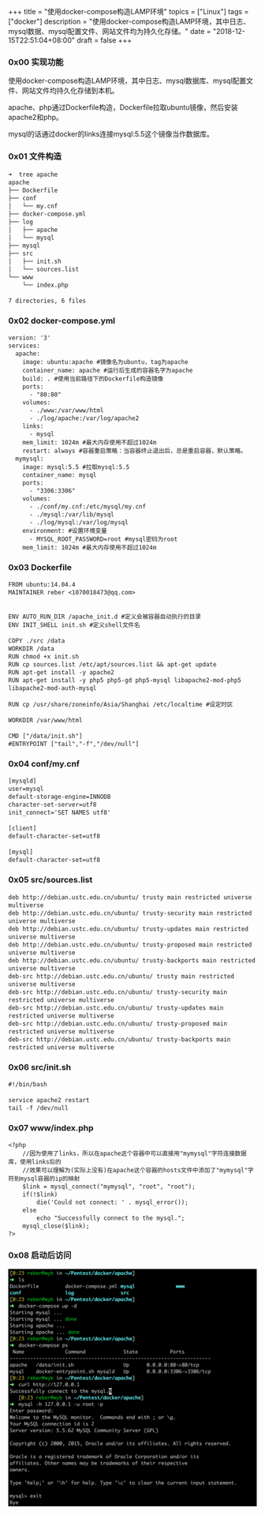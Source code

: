 +++
title = "使用docker-compose构造LAMP环境"
topics = ["Linux"]
tags = ["docker"]
description = "使用docker-compose构造LAMP环境，其中日志、mysql数据、mysql配置文件、网站文件均为持久化存储。"
date = "2018-12-15T22:51:04+08:00"
draft = false
+++

### 0x00 实现功能
使用docker-compose构造LAMP环境，其中日志、mysql数据库、mysql配置文件、网站文件均持久化存储到本机。

apache、php通过Dockerfile构造，Dockerfile拉取ubuntu镜像，然后安装apache2和php。

mysql的话通过docker的links连接mysql:5.5这个镜像当作数据库。

### 0x01 文件构造
```
➜  tree apache
apache
├── Dockerfile
├── conf
│   └── my.cnf
├── docker-compose.yml
├── log
│   ├── apache
│   └── mysql
├── mysql
├── src
│   ├── init.sh
│   └── sources.list
└── www
    └── index.php

7 directories, 6 files
```

### 0x02 docker-compose.yml
```
version: '3'
services:
  apache:
    image: ubuntu:apache #镜像名为ubuntu，tag为apache
    container_name: apache #运行后生成的容器名字为apache
    build: . #使用当前路径下的Dockerfile构造镜像
    ports:
      - "80:80"
    volumes:
      - ./www:/var/www/html
      - ./log/apache:/var/log/apache2
    links:
      - mysql
    mem_limit: 1024m #最大内存使用不超过1024m
    restart: always #容器重启策略：当容器终止退出后，总是重启容器，默认策略。
  mymysql:
    image: mysql:5.5 #拉取mysql:5.5
    container_name: mysql
    ports:
      - "3306:3306"
    volumes:
      - ./conf/my.cnf:/etc/mysql/my.cnf
      - ./mysql:/var/lib/mysql
      - ./log/mysql:/var/log/mysql
    environment: #设置环境变量
      - MYSQL_ROOT_PASSWORD=root #mysql密码为root
    mem_limit: 1024m #最大内存使用不超过1024m
```

### 0x03 Dockerfile
```
FROM ubuntu:14.04.4
MAINTAINER reber <1070018473@qq.com>


ENV AUTO_RUN_DIR /apache_init.d #定义会被容器自动执行的目录
ENV INIT_SHELL init.sh #定义shell文件名

COPY ./src /data
WORKDIR /data
RUN chmod +x init.sh
RUN cp sources.list /etc/apt/sources.list && apt-get update
RUN apt-get install -y apache2
RUN apt-get install -y php5 php5-gd php5-mysql libapache2-mod-php5 libapache2-mod-auth-mysql

RUN cp /usr/share/zoneinfo/Asia/Shanghai /etc/localtime #设定时区

WORKDIR /var/www/html

CMD ["/data/init.sh"]
#ENTRYPOINT ["tail","-f","/dev/null"]
```

### 0x04 conf/my.cnf
```
[mysqld]
user=mysql
default-storage-engine=INNODB
character-set-server=utf8
init_connect='SET NAMES utf8'

[client]
default-character-set=utf8

[mysql]
default-character-set=utf8
```

### 0x05 src/sources.list
```
deb http://debian.ustc.edu.cn/ubuntu/ trusty main restricted universe multiverse
deb http://debian.ustc.edu.cn/ubuntu/ trusty-security main restricted universe multiverse
deb http://debian.ustc.edu.cn/ubuntu/ trusty-updates main restricted universe multiverse
deb http://debian.ustc.edu.cn/ubuntu/ trusty-proposed main restricted universe multiverse
deb http://debian.ustc.edu.cn/ubuntu/ trusty-backports main restricted universe multiverse
deb-src http://debian.ustc.edu.cn/ubuntu/ trusty main restricted universe multiverse
deb-src http://debian.ustc.edu.cn/ubuntu/ trusty-security main restricted universe multiverse
deb-src http://debian.ustc.edu.cn/ubuntu/ trusty-updates main restricted universe multiverse
deb-src http://debian.ustc.edu.cn/ubuntu/ trusty-proposed main restricted universe multiverse
deb-src http://debian.ustc.edu.cn/ubuntu/ trusty-backports main restricted universe multiverse
```

### 0x06 src/init.sh
```
#!/bin/bash

service apache2 restart
tail -f /dev/null
```

### 0x07 www/index.php
```
<?php
    //因为使用了links，所以在apache这个容器中可以直接用"mymysql"字符连接数据库，使用links后的
    //效果可以理解为(实际上没有)在apache这个容器的hosts文件中添加了"mymysql"字符到mysql容器的ip的映射
    $link = mysql_connect("mymysql", "root", "root");
    if(!$link)
        die('Could not connect: ' . mysql_error());
    else
        echo "Successfully connect to the mysql.";
    mysql_close($link);
?>
```

### 0x08 启动后访问
![80](/img/post/20181215-231620.png)
